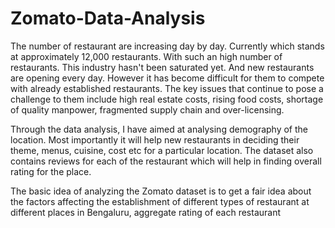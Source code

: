 # Zomato-Data-Analysis

The number of restaurant are increasing day by day. Currently which stands at approximately 12,000 restaurants. With such an high number of restaurants. This industry hasn't been saturated yet. And new restaurants are opening every day. However it has become difficult for them to compete with already established restaurants. The key issues that continue to pose a challenge to them include high real estate costs, rising food costs, shortage of quality manpower, fragmented supply chain and over-licensing.

Through the data analysis, I have aimed at analysing demography of the location. Most importantly it will help new restaurants in deciding their theme, menus, cuisine, cost etc for a particular location. The dataset also contains reviews for each of the restaurant which will help in finding overall rating for the place.

The basic idea of analyzing the Zomato dataset is to get a fair idea about the factors affecting the establishment of different types of restaurant at different places in Bengaluru, aggregate rating of each restaurant
